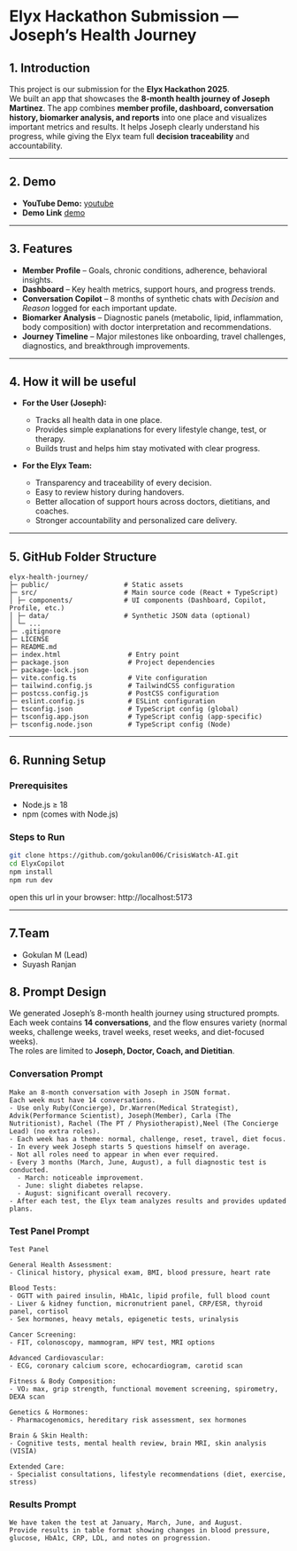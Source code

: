 # Elyx Hackathon Submission — Joseph’s Health Journey

## 1. Introduction
This project is our submission for the **Elyx Hackathon 2025**.  
We built an app that showcases the **8-month health journey of Joseph Martinez**.
The app combines **member profile, dashboard, conversation history, biomarker analysis, and reports** into one place and visualizes important metrics and results.
It helps Joseph clearly understand his progress, while giving the Elyx team full **decision traceability** and accountability.

---

## 2. Demo
- **YouTube Demo:** [youtube](https://youtu.be/qNWECowiMzQ?si=17xC-XF-ITVuzEtP) 
- **Demo Link**  [demo](https://elyx-copilot-1boy.vercel.app/)  
---

## 3. Features
- **Member Profile** – Goals, chronic conditions, adherence, behavioral insights.  
- **Dashboard** – Key health metrics, support hours, and progress trends.  
- **Conversation Copilot** – 8 months of synthetic chats with *Decision* and *Reason* logged for each important update.  
- **Biomarker Analysis** – Diagnostic panels (metabolic, lipid, inflammation, body composition) with doctor interpretation and recommendations.  
- **Journey Timeline** – Major milestones like onboarding, travel challenges, diagnostics, and breakthrough improvements.  

---

## 4. How it will be useful
- **For the User (Joseph):**
  - Tracks all health data in one place.  
  - Provides simple explanations for every lifestyle change, test, or therapy.  
  - Builds trust and helps him stay motivated with clear progress.  

- **For the Elyx Team:**
  - Transparency and traceability of every decision.  
  - Easy to review history during handovers.  
  - Better allocation of support hours across doctors, dietitians, and coaches.  
  - Stronger accountability and personalized care delivery.  

---
## 5. GitHub Folder Structure
```
elyx-health-journey/
├─ public/                   # Static assets 
├─ src/                      # Main source code (React + TypeScript)
│ ├─ components/             # UI components (Dashboard, Copilot, Profile, etc.)
│ ├─ data/                   # Synthetic JSON data (optional)
│ └─ ... 
├─ .gitignore
├─ LICENSE
├─ README.md
├─ index.html                 # Entry point
├─ package.json               # Project dependencies
├─ package-lock.json
├─ vite.config.ts             # Vite configuration
├─ tailwind.config.js         # TailwindCSS configuration
├─ postcss.config.js          # PostCSS configuration
├─ eslint.config.js           # ESLint configuration
├─ tsconfig.json              # TypeScript config (global)
├─ tsconfig.app.json          # TypeScript config (app-specific)
├─ tsconfig.node.json         # TypeScript config (Node)
```

---

## 6. Running Setup

### Prerequisites
- Node.js ≥ 18  
- npm (comes with Node.js)

### Steps to Run
```bash
git clone https://github.com/gokulan006/CrisisWatch-AI.git
cd ElyxCopilot
npm install
npm run dev
```

open this url in your browser: http://localhost:5173

---

## 7.Team
- Gokulan M (Lead)
- Suyash Ranjan

## 8. Prompt Design

We generated Joseph’s 8-month health journey using structured prompts.  
Each week contains **14 conversations**, and the flow ensures variety (normal weeks, challenge weeks, travel weeks, reset weeks, and diet-focused weeks).  
The roles are limited to **Joseph, Doctor, Coach, and Dietitian**.  

### Conversation Prompt
```
Make an 8-month conversation with Joseph in JSON format.  
Each week must have 14 conversations.  
- Use only Ruby(Concierge), Dr.Warren(Medical Strategist), Advik(Performance Scientist), Joseph(Member), Carla (The Nutritionist), Rachel (The PT / Physiotherapist),Neel (The Concierge Lead) (no extra roles).  
- Each week has a theme: normal, challenge, reset, travel, diet focus.  
- In every week Joseph starts 5 questions himself on average.  
- Not all roles need to appear in when ever required.  
- Every 3 months (March, June, August), a full diagnostic test is conducted.  
  - March: noticeable improvement.  
  - June: slight diabetes relapse.  
  - August: significant overall recovery.  
- After each test, the Elyx team analyzes results and provides updated plans.

```

### Test Panel Prompt
```
Test Panel

General Health Assessment:
- Clinical history, physical exam, BMI, blood pressure, heart rate  

Blood Tests:
- OGTT with paired insulin, HbA1c, lipid profile, full blood count  
- Liver & kidney function, micronutrient panel, CRP/ESR, thyroid panel, cortisol  
- Sex hormones, heavy metals, epigenetic tests, urinalysis  

Cancer Screening:
- FIT, colonoscopy, mammogram, HPV test, MRI options  

Advanced Cardiovascular:
- ECG, coronary calcium score, echocardiogram, carotid scan  

Fitness & Body Composition:
- VO₂ max, grip strength, functional movement screening, spirometry, DEXA scan  

Genetics & Hormones:
- Pharmacogenomics, hereditary risk assessment, sex hormones  

Brain & Skin Health:
- Cognitive tests, mental health review, brain MRI, skin analysis (VISIA)  

Extended Care:
- Specialist consultations, lifestyle recommendations (diet, exercise, stress)  
```

### Results Prompt
```
We have taken the test at January, March, June, and August.  
Provide results in table format showing changes in blood pressure, glucose, HbA1c, CRP, LDL, and notes on progression.  
```


